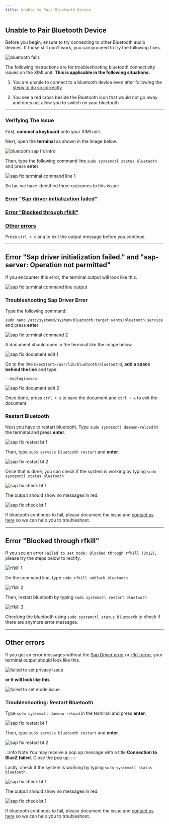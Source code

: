 ```yaml
---
title: Unable to Pair Bluetooth Device
---
```


## Unable to Pair Bluetooth Device

Before you begin, ensure to try connecting to other Bluetooth audio devices. If those still don't work, you can proceed to try the following fixes.

![bluetooth fails](/img/new-user-manual/child-raspi/bt-failed-to-connect.png)

The following instructions are for troubleshooting bluetooth connectivity issues on the XIMI unit. **This is applicable in the following situations:**

1. You are unable to connect to a bluetooth device even after following the [steps to do so correctly](/docs/user-manual/performers/audio#bluetooth-audio)

2. You see a red cross beside the Bluetooth icon that would not go away and does not allow you to switch on your bluetooth

---

### Verifying The Issue

First, **connect a keyboard** onto your XIMI unit.

Next, open the **terminal** as shown in the image below.

![bluetooth sap fix intro](/img/new-user-manual/child-raspi/bt-sap-1.png)

Then, type the following command line `sudo systemctl status bluetooth` and press **enter**.

![sap fix terminal command line 1](/img/new-user-manual/child-raspi/bt-sap-2.png)

So far, we have identified three outcomes to this issue:

### [Error "Sap driver initialization failed"](#error-sap-driver-initialization-failed-and-sap-server-operation-not-permitted)

### [Error "Blocked through rfkill"](#error-blocked-through-rfkill-1)

### [Other errors](#other-errors-1)

Press `ctrl + c` or `q` to exit the output message before you continue.

---

## Error "Sap driver initialization failed." and "sap-server: Operation not permitted"

If you encounter this error, the terminal output will look like this.

![sap fix terminal command line output](/img/new-user-manual/child-raspi/bt-sap-3.png)

### Troubleshooting Sap Driver Error

Type the following command:

`sudo nano /etc/systemd/system/bluetooth.target.wants/bluetooth.service` and press **enter**

![sap fix terminal command 2](/img/new-user-manual/child-raspi/bt-sap-4.png)

A document should open in the terminal like the image below

![sap fix document edit 1](/img/new-user-manual/child-raspi/bt-sap-5.png)

Go to the line `ExecStart=/usr/lib/bluetooth/bluetoothd`, **add a space behind the line** and type:

`--noplugin=sap`

![sap fix document edit 2](/img/new-user-manual/child-raspi/bt-sap-6.png)

Once done, press `ctrl + s` to save the document and `ctrl + x` to exit the document.

### Restart Bluetooth

Next you have to restart bluetooth. Type `sudo systemctl daemon-reload` in the terminal and press **enter**.

![sap fix restart bt 1](/img/new-user-manual/child-raspi/bt-sap-7.png)

Then, type `sudo service bluetooth restart` and **enter**.

![sap fix restart bt 2](/img/new-user-manual/child-raspi/bt-sap-8.png)

Once that is done, you can check if the system is working by typing `sudo systemctl status bluetooth`

![sap fix check bt 1](/img/new-user-manual/child-raspi/bt-sap-9.png)

The output should show no messages in red.

![sap fix check bt 1](/img/new-user-manual/child-raspi/bt-sap-10.png)

If bluetooth continues to fail, please document the issue and [contact us here](/docs/help-problem) so we can help you to troubleshoot.

---

## Error "Blocked through rfkill"

If you see an error `Failed to set mode: Blocked through rfkill (0x12)`, please try the steps below to rectify.

![rfkill 1](/img/new-user-manual/child-raspi/rfkill-1.png)

On the command line, type `sudo rfkill unblock bluetooth`

![rfkill 2](/img/new-user-manual/child-raspi/rfkill-2.png)

Then, restart bluetooth by typing `sudo systemctl restart bluetooth`

![rfkill 3](/img/new-user-manual/child-raspi/rfkill-3.png)

Checking the bluetooth using `sudo systemctl status bluetooth` to check if there are anymore error messages.

---

## Other errors

If you get an error messages without the [Sap Driver error](#error-sap-driver-initialization-failed-and-sap-server-operation-not-permitted) or [rfkill error](#error-blocked-through-rfkill), your terminal output should look like this.

![failed to set privacy issue](/img/new-user-manual/child-raspi/bt-sap-error-after-restart.png)

**or it will look like this**

![failed to set mode issue](/img/new-user-manual/child-raspi/bt-failed-to-set-mode.png)

### Troubleshooting: Restart Bluetooth

Type `sudo systemctl daemon-reload` in the terminal and press **enter**.

![sap fix restart bt 1](/img/new-user-manual/child-raspi/bt-sap-7.png)

Then, type `sudo service bluetooth restart` and **enter**.

![sap fix restart bt 2](/img/new-user-manual/child-raspi/bt-sap-8.png)

:::info Note
You may receive a pop up message with a title **Connection to BlueZ failed**. Close the pop up.
:::

Lastly, check if the system is working by typing `sudo systemctl status bluetooth`

![sap fix check bt 1](/img/new-user-manual/child-raspi/bt-sap-9.png)

The output should show no messages in red.

![sap fix check bt 1](/img/new-user-manual/child-raspi/bt-sap-10.png)

If bluetooth continues to fail, please document the issue and [contact us here](/docs/help-problem) so we can help you to troubleshoot.
